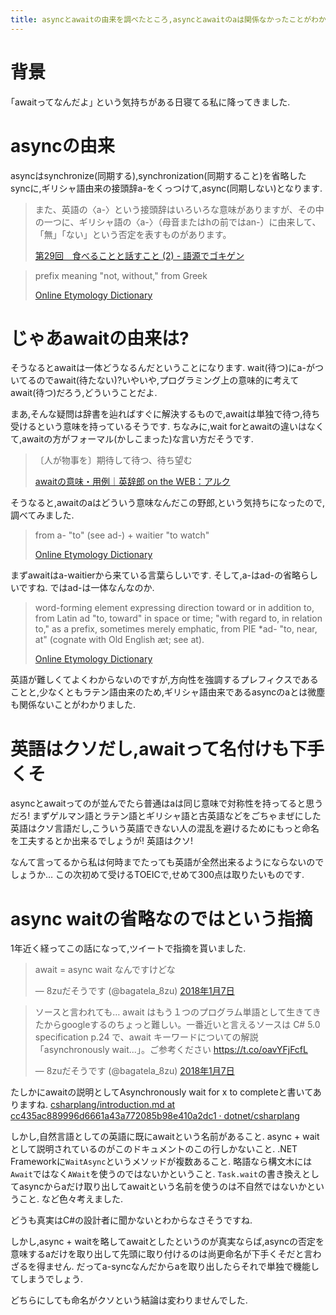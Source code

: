 ```yaml
---
title: asyncとawaitの由来を調べたところ,asyncとawaitのaは関係なかったことがわかりました,英語はクソだし名付けもクソ
---
```


# 背景

｢awaitってなんだよ｣
という気持ちがある日寝てる私に降ってきました.

# asyncの由来

asyncはsynchronize(同期する),synchronization(同期すること)を省略したsyncに,ギリシャ語由来の接頭辞a-をくっつけて,async(同期しない)となります.

> また、英語の〈a-〉という接頭辞はいろいろな意味がありますが、その中の一つに、ギリシャ語の〈a-〉（母音またはhの前ではan-）に由来して、「無」「ない」という否定を表すものがあります。
>
> [第29回　食べることと話すこと (2) - 語源でゴキゲン](http://www.asca-co.com/gogen/2014/02/29-2.html)

> prefix meaning "not, without," from Greek
>
> [Online Etymology Dictionary](http://www.etymonline.com/index.php?term=a-)

# じゃあawaitの由来は?

そうなるとawaitは一体どうなるんだということになります.
wait(待つ)にa-がついてるのでawait(待たない)?いやいや,プログラミング上の意味的に考えてawait(待つ)だろう,どういうことだよ.

まあ,そんな疑問は辞書を辿ればすぐに解決するもので,awaitは単独で待つ,待ち受けるという意味を持っているそうです.
ちなみに,wait forとawaitの違いはなくて,awaitの方がフォーマル(かしこまった)な言い方だそうです.

> 〔人が物事を〕期待して待つ、待ち望む
>
> [awaitの意味・用例｜英辞郎 on the WEB：アルク](https://eow.alc.co.jp/search?q=await)

そうなると,awaitのaはどういう意味なんだこの野郎,という気持ちになったので,調べてみました.

> from a- "to" (see ad-) + waitier "to watch"
>
> [Online Etymology Dictionary](http://www.etymonline.com/index.php?term=await)

まずawaitはa-waitierから来ている言葉らしいです.
そして,a-はad-の省略らしいですね.
ではad-は一体なんなのか.

> word-forming element expressing direction toward or in addition to, from Latin ad "to, toward" in space or time; "with regard to, in relation to," as a prefix, sometimes merely emphatic, from PIE *ad- "to, near, at" (cognate with Old English æt; see at).
>
> [Online Etymology Dictionary](http://www.etymonline.com/index.php?term=ad-)

英語が難しくてよくわからないのですが,方向性を強調するプレフィクスであることと,少なくともラテン語由来のため,ギリシャ語由来であるasyncのaとは微塵も関係ないことがわかりました.

# 英語はクソだし,awaitって名付けも下手くそ

asyncとawaitってのが並んでたら普通はaは同じ意味で対称性を持ってると思うだろ!
まずゲルマン語とラテン語とギリシャ語と古英語などをごちゃまぜにした英語はクソ言語だし,こういう英語できない人の混乱を避けるためにもっと命名を工夫するとか出来るでしょうが!
英語はクソ!

なんて言ってるから私は何時までたっても英語が全然出来るようにならないのでしょうか…
この次初めて受けるTOEICで,せめて300点は取りたいものです.

# async waitの省略なのではという指摘

1年近く経ってこの話になって,ツイートで指摘を貰いました.

<blockquote class="twitter-tweet" data-lang="ja"><p lang="ja" dir="ltr">await = async wait なんですけどな</p>&mdash; 8zuだそうです (@bagatela_8zu) <a href="https://twitter.com/bagatela_8zu/status/949967049794535424?ref_src=twsrc%5Etfw">2018年1月7日</a></blockquote>

<blockquote class="twitter-tweet" data-lang="ja"><p lang="ja" dir="ltr">ソースと言われても… await はもう１つのプログラム単語として生きてきたからgoogleするのちょっと難しい。一番近いと言えるソースは C# 5.0 specification p.24 で、await キーワードについての解説「asynchronously wait...」。ご参考ください <a href="https://t.co/oavYFjFcfL">https://t.co/oavYFjFcfL</a></p>&mdash; 8zuだそうです (@bagatela_8zu) <a href="https://twitter.com/bagatela_8zu/status/949979826999377926?ref_src=twsrc%5Etfw">2018年1月7日</a></blockquote>

たしかにawaitの説明としてAsynchronously wait for x to completeと書いてありますね.
[csharplang/introduction.md at cc435ac889996d6661a43a772085b98e410a2dc1 · dotnet/csharplang](https://github.com/dotnet/csharplang/blob/cc435ac889996d6661a43a772085b98e410a2dc1/spec/introduction.md#expressions)

しかし,自然言語としての英語に既にawaitという名前があること.
async + waitとして説明されているのがこのドキュメントのこの行しかないこと.
.NET Frameworkに`WaitAsync`というメソッドが複数あること.
略語なら構文木には`Await`ではなく`AWait`を使うのではないかということ.
`Task.wait`の書き換えとしてasyncからaだけ取り出してawaitという名前を使うのは不自然ではないかということ.
など色々考えました.

どうも真実はC#の設計者に聞かないとわからなさそうですね.

しかし,async + waitを略してawaitとしたというのが真実ならば,asyncの否定を意味するaだけを取り出して先頭に取り付けるのは尚更命名が下手くそだと言わざるを得ません.
だってa-syncなんだからaを取り出したらそれで単独で機能してしまうでしょう.

どちらにしても命名がクソという結論は変わりませんでした.
